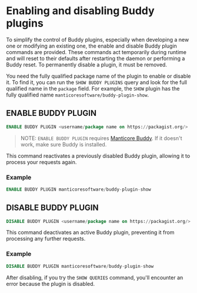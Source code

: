 # Enabling and disabling Buddy plugins

To simplify the control of Buddy plugins, especially when developing a new one or modifying an existing one, the enable and disable Buddy plugin commands are provided. These commands act temporarily during runtime and will reset to their defaults after restarting the daemon or performing a Buddy reset. To permanently disable a plugin, it must be removed.

You need the fully qualified package name of the plugin to enable or disable it. To find it, you can run the `SHOW BUDDY PLUGINS` query and look for the full qualified name in the `package` field. For example, the `SHOW` plugin has the fully qualified name `manticoresoftware/buddy-plugin-show`.

<!-- example enable_buddy_plugin -->
## ENABLE BUDDY PLUGIN

```sql
ENABLE BUDDY PLUGIN <username/package name on https://packagist.org/>
```

> NOTE: `ENABLE BUDDY PLUGIN` requires [Manticore Buddy](../Installation/Manticore_Buddy.md). If it doesn't work, make sure Buddy is installed.

This command reactivates a previously disabled Buddy plugin, allowing it to process your requests again.

<!-- intro -->
### Example

<!-- request SQL -->
```sql
ENABLE BUDDY PLUGIN manticoresoftware/buddy-plugin-show
```
<!-- end -->

<!-- example disable_buddy_plugin -->
## DISABLE BUDDY PLUGIN

```sql
DISABLE BUDDY PLUGIN <username/package name on https://packagist.org/>
```

This command deactivates an active Buddy plugin, preventing it from processing any further requests.

<!-- intro -->
### Example

<!-- request SQL -->
```sql
DISABLE BUDDY PLUGIN manticoresoftware/buddy-plugin-show
```

After disabling, if you try the `SHOW QUERIES` command, you'll encounter an error because the plugin is disabled.
<!-- end -->
